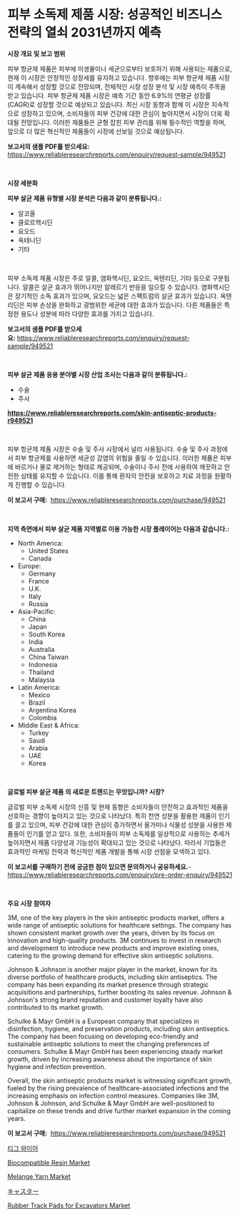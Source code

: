 <p><h1>피부 소독제 제품 시장: 성공적인 비즈니스 전략의 열쇠 2031년까지 예측</h1></p><p><strong>시장 개요 및 보고 범위</strong></p>
<p><p>피부 항균제 제품은 피부에 미생물이나 세균으로부터 보호하기 위해 사용되는 제품으로, 현재 이 시장은 안정적인 성장세를 유지하고 있습니다. 향후에는 피부 항균제 제품 시장이 계속해서 성장할 것으로 전망되며, 전체적인 시장 성장 분석 및 시장 예측이 주목을 받고 있습니다. 피부 항균제 제품 시장은 예측 기간 동안 6.9%의 연평균 성장률(CAGR)로 성장할 것으로 예상되고 있습니다. 최신 시장 동향과 함께 이 시장은 지속적으로 성장하고 있으며, 소비자들의 피부 건강에 대한 관심이 높아지면서 시장이 더욱 확대될 전망입니다. 이러한 제품들은 균형 잡힌 피부 관리를 위해 필수적인 역할을 하며, 앞으로 더 많은 혁신적인 제품들이 시장에 선보일 것으로 예상됩니다.</p></p>
<p><strong>보고서의 샘플 PDF를 받으세요:</strong> <a href="https://www.reliableresearchreports.com/enquiry/request-sample/949521">https://www.reliableresearchreports.com/enquiry/request-sample/949521</a></p>
<p>&nbsp;</p>
<p><strong>시장 세분화</strong></p>
<p><strong>피부 살균 제품 유형별 시장 분석은 다음과 같이 분류됩니다.:</strong></p>
<p><ul><li>알코올</li><li>클로르헥시딘</li><li>요오드</li><li>옥테니딘</li><li>기타</li></ul></p>
<p>&nbsp;</p>
<p><p>피부 소독제 제품 시장은 주로 알콜, 염화헥시딘, 요오드, 옥텐리딘, 기타 등으로 구분됩니다. 알콜은 살균 효과가 뛰어나지만 알레르기 반응을 일으킬 수 있습니다. 염화헥시딘은 장기적인 소독 효과가 있으며, 요오드는 넓은 스펙트럼의 살균 효과가 있습니다. 옥텐리딘은 피부 손상을 완화하고 광범위한 세균에 대한 효과가 있습니다. 다른 제품들은 특정한 용도나 성분에 따라 다양한 효과를 가지고 있습니다.</p></p>
<p><strong>보고서의 샘플 PDF를 받으세요:</strong>&nbsp;<a href="https://www.reliableresearchreports.com/enquiry/request-sample/949521">https://www.reliableresearchreports.com/enquiry/request-sample/949521</a></p>
<p>&nbsp;</p>
<p><strong> 피부 살균 제품 응용 분야별 시장 산업 조사는 다음과 같이 분류됩니다.:</strong></p>
<p><ul><li>수술</li><li>주사</li></ul></p>
<p><strong><a href="https://www.reliableresearchreports.com/skin-antiseptic-products-r949521">https://www.reliableresearchreports.com/skin-antiseptic-products-r949521</a></strong></p>
<p>&nbsp;</p>
<p><p>피부 항균제 제품 시장은 수술 및 주사 시장에서 널리 사용됩니다. 수술 및 주사 과정에서 피부 항균제를 사용하면 세균성 감염의 위험을 줄일 수 있습니다. 이러한 제품은 피부에 바르거나 물로 제거하는 형태로 제공되며, 수술이나 주사 전에 사용하여 깨끗하고 안전한 상태를 유지할 수 있습니다. 이를 통해 환자의 안전을 보호하고 치료 과정을 원활하게 진행할 수 있습니다.</p></p>
<p><strong>이 보고서 구매:</strong>&nbsp; <a href="https://www.reliableresearchreports.com/purchase/949521">https://www.reliableresearchreports.com/purchase/949521</a></p>
<p>&nbsp;</p>
<p><strong>지역 측면에서 피부 살균 제품 지역별로 이용 가능한 시장 플레이어는 다음과 같습니다.:</strong></p>
<p><ul>
    <li>
        North America:
        <ul>
            <li>United States</li>
            <li>Canada</li>
        </ul>
    </li>
    <li>
        Europe:
        <ul>
            <li>Germany</li>
            <li>France</li>
            <li>U.K.</li>
            <li>Italy</li>
            <li>Russia</li>
        </ul>
    </li>
    <li>
        Asia-Pacific:
        <ul>
            <li>China</li>
            <li>Japan</li>
            <li>South Korea</li>
            <li>India</li>
            <li>Australia</li>
            <li>China Taiwan</li>
            <li>Indonesia</li>
            <li>Thailand</li>
            <li>Malaysia</li>
        </ul>
    </li>
    <li>
        Latin America:
        <ul>
            <li>Mexico</li>
            <li>Brazil</li>
            <li>Argentina Korea</li>
            <li>Colombia</li>
        </ul>
    </li>
    <li>
        Middle East & Africa:
        <ul>
            <li>Turkey</li>
            <li>Saudi</li>
            <li>Arabia</li>
            <li>UAE</li>
            <li>Korea</li>
        </ul>
    </li>
    </ul></p>
<p>&nbsp;</p>
<p><strong>글로벌 피부 살균 제품 의 새로운 트렌드는 무엇입니까? 시장?</strong></p>
<p><p>글로벌 피부 소독제 시장의 신흥 및 현재 동향은 소비자들이 안전하고 효과적인 제품을 선호하는 경향이 높아지고 있는 것으로 나타났다. 특히 천연 성분을 활용한 제품이 인기를 끌고 있으며, 피부 건강에 대한 관심이 증가하면서 올가미나 식물성 성분을 사용한 제품들이 인기를 얻고 있다. 또한, 소비자들이 피부 소독제를 일상적으로 사용하는 추세가 높아지면서 제품 다양성과 기능성이 확대되고 있는 것으로 나타났다. 따라서 기업들은 효과적인 마케팅 전략과 혁신적인 제품 개발을 통해 시장 선점을 모색하고 있다.</p></p>
<p><strong>이 보고서를 구매하기 전에 궁금한 점이 있으면 문의하거나 공유하세요.</strong>- <a href="https://www.reliableresearchreports.com/enquiry/pre-order-enquiry/949521">https://www.reliableresearchreports.com/enquiry/pre-order-enquiry/949521</a></p>
<p>&nbsp;</p>
<p><strong>주요 시장 참여자</strong></p>
<p><p>3M, one of the key players in the skin antiseptic products market, offers a wide range of antiseptic solutions for healthcare settings. The company has shown consistent market growth over the years, driven by its focus on innovation and high-quality products. 3M continues to invest in research and development to introduce new products and improve existing ones, catering to the growing demand for effective skin antiseptic solutions.</p><p>Johnson & Johnson is another major player in the market, known for its diverse portfolio of healthcare products, including skin antiseptics. The company has been expanding its market presence through strategic acquisitions and partnerships, further boosting its sales revenue. Johnson & Johnson's strong brand reputation and customer loyalty have also contributed to its market growth.</p><p>Schulke & Mayr GmbH is a European company that specializes in disinfection, hygiene, and preservation products, including skin antiseptics. The company has been focusing on developing eco-friendly and sustainable antiseptic solutions to meet the changing preferences of consumers. Schulke & Mayr GmbH has been experiencing steady market growth, driven by increasing awareness about the importance of skin hygiene and infection prevention.</p><p>Overall, the skin antiseptic products market is witnessing significant growth, fueled by the rising prevalence of healthcare-associated infections and the increasing emphasis on infection control measures. Companies like 3M, Johnson & Johnson, and Schulke & Mayr GmbH are well-positioned to capitalize on these trends and drive further market expansion in the coming years.</p></p>
<p><strong>이 보고서 구매:</strong>&nbsp;&nbsp;<a href="https://www.reliableresearchreports.com/purchase/949521">https://www.reliableresearchreports.com/purchase/949521</a></p>
<p><p><a href="https://medium.com/@mayekuhic00/%EB%94%94%EC%BD%94%EB%94%A9-tig-%EC%99%80%EC%9D%B4%EC%96%B4-%EC%8B%9C%EC%9E%A5-%EC%A7%80%ED%91%9C-%EC%8B%9C%EC%9E%A5-%EC%A0%90%EC%9C%A0%EC%9C%A8-%ED%8A%B8%EB%A0%8C%EB%93%9C-%EB%B0%8F-%EC%84%B1%EC%9E%A5-%EC%96%91%EC%83%81-e5f780076fa4">티그 와이어</a></p><p><a href="https://issuu.com/reportprime-2/docs/biocompatible-resin-market-size-2030.pptx">Biocompatible Resin Market</a></p><p><a href="https://issuu.com/reportprime-2/docs/melange-yarn-market-size-2030.pptx">Melange Yarn Market</a></p><p><a href="https://github.com/dzy793153605/Market-Research-Report-List-1/blob/main/435702928845.md">キャスター</a></p><p><a href="https://github.com/jj19131/Market-Research-Report-List-2/blob/main/rubber-track-pads-for-excavators-market.md">Rubber Track Pads for Excavators Market</a></p></p>